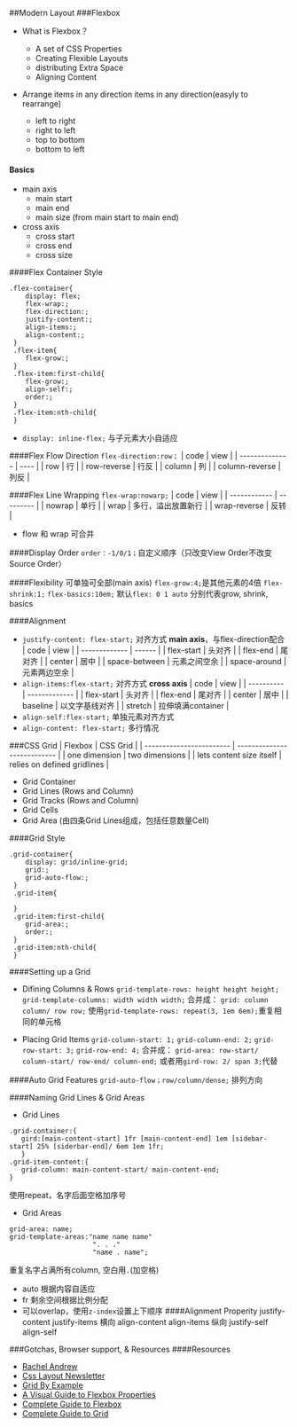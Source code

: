 ##Modern Layout
###Flexbox
- What is Flexbox？
   - A set of CSS Properties
   - Creating Flexible Layouts
   - distributing Extra Space
   - Aligning Content

- Arrange items in any direction items in any direction(easyly to rearrange)
   - left to right
   - right to left
   - top to bottom
   - bottom to left

 #### Basics
- main axis
     - main start
     - main end
     - main size (from main start to main end)
- cross axis
     - cross start
     - cross end
     - cross size

 ####Flex Container Style
``` 
.flex-container{
    display: flex;
    flex-wrap:;
    flex-direction:;
    justify-content:;
    align-items:;
    align-content:;
 }
 .flex-item{
    flex-grow:;
 }
 .flex-item:first-child{
    flex-grow:;
    align-self:;
    order:;
 }
 .flex-item:nth-child{
 }
```
- `display: inline-flex;` 与子元素大小自适应

 ####Flex Flow Direction
    `flex-direction:row；`
| code           | view |
| -------------- | ---- |
| row            | 行    |
| row-reverse    | 行反   |
| column         | 列    |
| column-reverse | 列反   |

 ####Flex Line Wrapping
	`flex-wrap:nowarp;`
| code         | view      |
| ------------ | --------- |
| nowrap       | 单行        |
| wrap         | 多行，溢出放置新行 |
| wrap-reverse | 反转        |
- flow 和 wrap 可合并

 ####Display Order
 `order：-1/0/1；`自定义顺序（只改变View Order不改变Source Order）

 ####Flexibility
 可单独可全部(main axis)
 `flex-grow:4;`是其他元素的4倍
 `flex-shrink:1;`
 `flex-basics:10em;`
 默认`flex: 0 1 auto` 分别代表grow, shrink, basics

 ####Alignment
- `justify-content: flex-start;`
    对齐方式 **main axis**，与flex-direction配合
| code          | view   |
| ------------- | ------ |
| flex-start    | 头对齐    |
| flex-end      | 尾对齐    |
| center        | 居中     |
| space-between | 元素之间空余 |
| space-around  | 元素两边空余 |
- `align-items:flex-start;`
    对齐方式 **cross axis**
| code       | view          |
| ---------- | ------------- |
| flex-start | 头对齐           |
| flex-end   | 尾对齐           |
| center     | 居中            |
| baseline   | 以文字基线对齐       |
| stretch    | 拉伸填满container |
- `align-self:flex-start;`
    单独元素对齐方式
- `align-content: flex-start;`
    多行情况

###CSS Grid
| Flexbox                  | CSS Grid                    |
| ------------------------ | --------------------------- |
| one dimension            | two dimensions              |
| lets content size itself | relies on defined gridlines |

- Grid Container
- Grid Lines (Rows and Column)
- Grid Tracks (Rows and Column)
- Grid Cells
- Grid Area (由四条Grid Lines组成，包括任意数量Cell)


 ####Grid Style
``` 
.grid-container{
    display: grid/inline-grid;
    grid:;
    grid-auto-flow:;
 }
 .grid-item{
  
 }
 .grid-item:first-child{
    grid-area:;
    order:;
 }
 .grid-item:nth-child{
 }
```
 ####Setting up a Grid
- Difining Columns & Rows
    `grid-template-rows: height height height;`
    `grid-template-columns: width width width;`
    合并成：
    `grid: column column/ row row;`
    使用`grid-template-rows: repeat(3, 1em 6em);`重复相同的单元格

- Placing Grid Items 
    `grid-column-start: 1;`
    `grid-column-end: 2;`
    `grid-row-start: 3;`
    `grid-row-end: 4;`
    合并成：
    `grid-area: row-start/ column-start/ row-end/ column-end;`
    或者用`gird-row: 2/ span 3;`代替

 ####Auto Grid Features
 `grid-auto-flow；row/column/dense;` 排列方向

 ####Naming Grid Lines & Grid Areas
- Grid Lines
 ```
.grid-container:{
    gird:[main-content-start] 1fr [main-content-end] 1em [sidebar-start] 25% [siderbar-end]/ 6em 1em 1fr;
    }
.grid-item-content:{
	grid-column: main-content-start/ main-content-end;
}
 ```
使用repeat，名字后面空格加序号

- Grid Areas
 ```
 grid-area: name;
 grid-template-areas:"name name name"
                      ". . ."
                      "name . name";
 ```
 重复名字占满所有column, 空白用` . `(加空格)

- auto 根据内容自适应
- fr 剩余空间根据比例分配
- 可以overlap，使用`z-index`设置上下顺序
 ####Alignment Properity
 justify-content
 justify-items   横向
 align-content
 align-items 纵向
 justify-self
 align-self

###Gotchas, Browser support, & Resources
 ####Resources
- [Rachel Andrew](http://rachelandrew.co.uk)
- [Css Layout Newsletter](http://csslayout.news)
- [Grid By Example](http://gridbyexample.com)
- [A Visual Guide to Flexbox Properties](http://scotch.io/tutorials/a-visual-guide-to-css3-flexbox-properities)
- [Complete Guide to Flexbox](http://css-tricks.com/snippets/css/a-guide-to-flexbox)
- [Complete Guide to Grid](http://css-tricks.com/snippets/css/complete-guide-grid)





